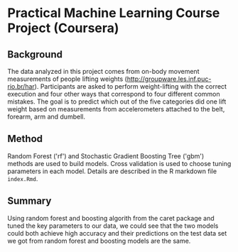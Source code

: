 # Practical Machine Learning Course Project (Coursera)

## Background
The data analyzed in this project comes from on-body movement measurements of people lifting weights (http://groupware.les.inf.puc-rio.br/har). Participants are asked to perform weight-lifting with the correct execution and four other ways that correspond to four different common mistakes. The goal is to predict which out of the five categories did one lift weight based on measurements from accelerometers attached to the belt, forearm, arm and dumbell.
## Method
Random Forest ('rf') and Stochastic Gradient Boosting Tree ('gbm') methods are used to build models. Cross validation is used to choose tuning parameters in each model. Details are described in the R markdown file `index.Rmd`.
## Summary
Using random forest and boosting algorith from the caret package and tuned the key parameters to our data, we could see that the two models could both achieve high accuracy and their predictions on the test data set we got from random forest and boosting models are the same.
